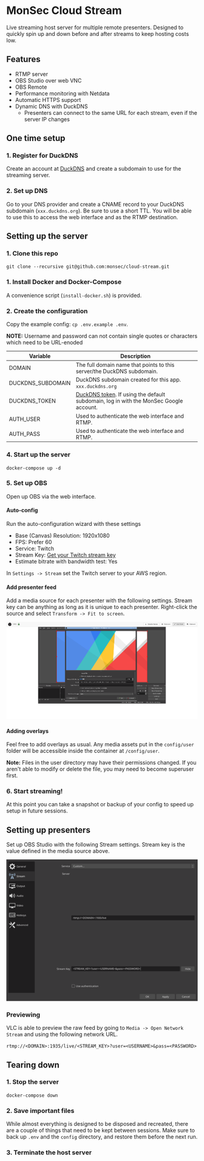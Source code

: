 # MonSec Cloud Stream

Live streaming host server for multiple remote presenters. Designed to quickly spin up and down before and after streams to keep hosting costs low.

## Features
- RTMP server
- OBS Studio over web VNC
- OBS Remote
- Performance monitoring with Netdata
- Automatic HTTPS support
- Dynamic DNS with DuckDNS
  - Presenters can connect to the same URL for each stream, even if the server IP changes

## One time setup

### 1. Register for DuckDNS
Create an account at [DuckDNS](https://www.duckdns.org) and create a subdomain to use for the streaming server.

### 2. Set up DNS
Go to your DNS provider and create a CNAME record to your DuckDNS subdomain (`xxx.duckdns.org`). Be sure to use a short TTL. You will be able to use this to access the web interface and as the RTMP destination.

## Setting up the server

### 1. Clone this repo
```
git clone --recursive git@github.com:monsec/cloud-stream.git
```

### 1. Install Docker and Docker-Compose
A convenience script (`install-docker.sh`) is provided.

### 2. Create the configuration
Copy the example config: `cp .env.example .env`.

**NOTE:** Username and password can not contain single quotes or characters which need to be URL-enoded

| Variable | Description |
|----------|-------------|
| DOMAIN | The full domain name that points to this server/the DuckDNS subdomain. |
| DUCKDNS_SUBDOMAIN | DuckDNS subdomain created for this app. `xxx.duckdns.org` |
| DUCKDNS_TOKEN | [DuckDNS token](https://www.duckdns.org/domains). If using the default subdomain, log in with the MonSec Google account. |
| AUTH_USER | Used to authenticate the web interface and RTMP. |
| AUTH_PASS | Used to authenticate the web interface and RTMP. |

### 4. Start up the server
```
docker-compose up -d
```

### 5. Set up OBS

Open up OBS via the web interface.

#### Auto-config
Run the auto-configuration wizard with these settings
- Base (Canvas) Resolution: 1920x1080
- FPS: Prefer 60
- Service: Twitch
- Stream Key: [Get your Twitch stream key](https://www.twitch.tv/broadcast/dashboard/streamkey)
- Estimate bitrate with bandwidth test: Yes

In `Settings -> Stream` set the Twitch server to your AWS region.

#### Add presenter feed

Add a media source for each presenter with the following settings. Stream key can be anything as long as it is unique to each presenter. Right-click the source and select `Transform -> Fit to screen`.

![](resources/obs_presenter_source.png)

#### Adding overlays
Feel free to add overlays as usual. Any media assets put in the `config/user` folder will be accessible inside the container at `/config/user`.

**Note:** Files in the user directory may have their permissions changed. If you aren't able to modify or delete the file, you may need to become superuser first.

### 6. Start streaming!
At this point you can take a snapshot or backup of your config to speed up setup in future sessions.

## Setting up presenters

Set up OBS Studio with the following Stream settings. Stream key is the value defined in the media source above.

![](resources/obs_presenter_settings.png)

### Previewing

VLC is able to preview the raw feed by going to `Media -> Open Network Stream` and using the following network URL.
```
rtmp://<DOMAIN>:1935/live/<STREAM_KEY>?user=<USERNAME>&pass=<PASSWORD>
```

## Tearing down

### 1. Stop the server
```
docker-compose down
```

### 2. Save important files
While almost everything is designed to be disposed and recreated, there are a couple of things that need to be kept between sessions. Make sure to back up `.env` and the `config` directory, and restore them before the next run.

### 3. Terminate the host server